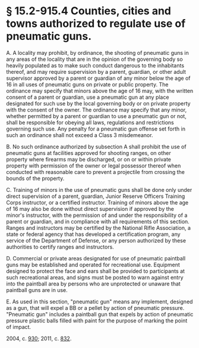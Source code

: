 # § 15.2-915.4 Counties, cities and towns authorized to regulate use of pneumatic guns.

<p>A. A locality may prohibit, by ordinance, the shooting of pneumatic guns in any areas of the locality that are in the opinion of the governing body so heavily populated as to make such conduct dangerous to the inhabitants thereof, and may require supervision by a parent, guardian, or other adult supervisor approved by a parent or guardian of any minor below the age of 16 in all uses of pneumatic guns on private or public property. The ordinance may specify that minors above the age of 16 may, with the written consent of a parent or guardian, use a pneumatic gun at any place designated for such use by the local governing body or on private property with the consent of the owner. The ordinance may specify that any minor, whether permitted by a parent or guardian to use a pneumatic gun or not, shall be responsible for obeying all laws, regulations and restrictions governing such use. Any penalty for a pneumatic gun offense set forth in such an ordinance shall not exceed a Class 3 misdemeanor.</p><p>B. No such ordinance authorized by subsection A shall prohibit the use of pneumatic guns at facilities approved for shooting ranges, on other property where firearms may be discharged, or on or within private property with permission of the owner or legal possessor thereof when conducted with reasonable care to prevent a projectile from crossing the bounds of the property.</p><p>C. Training of minors in the use of pneumatic guns shall be done only under direct supervision of a parent, guardian, Junior Reserve Officers Training Corps instructor, or a certified instructor. Training of minors above the age of 16 may also be done without direct supervision if approved by the minor's instructor, with the permission of and under the responsibility of a parent or guardian, and in compliance with all requirements of this section. Ranges and instructors may be certified by the National Rifle Association, a state or federal agency that has developed a certification program, any service of the Department of Defense, or any person authorized by these authorities to certify ranges and instructors.</p><p>D. Commercial or private areas designated for use of pneumatic paintball guns may be established and operated for recreational use. Equipment designed to protect the face and ears shall be provided to participants at such recreational areas, and signs must be posted to warn against entry into the paintball area by persons who are unprotected or unaware that paintball guns are in use.</p><p>E. As used in this section, "pneumatic gun" means any implement, designed as a gun, that will expel a BB or a pellet by action of pneumatic pressure. "Pneumatic gun" includes a paintball gun that expels by action of pneumatic pressure plastic balls filled with paint for the purpose of marking the point of impact.</p><p>2004, c. <a href='http://lis.virginia.gov/cgi-bin/legp604.exe?041+ful+CHAP0930'>930</a>; 2011, c. <a href='http://lis.virginia.gov/cgi-bin/legp604.exe?111+ful+CHAP0832'>832</a>.</p>